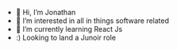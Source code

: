 - 👋 Hi, I’m Jonathan
- 👀 I’m interested in all in things software related
- 🌱 I’m currently learning React Js
- :) Looking to land a Junoir role 

<!---
Tnjonny/Tnjonny is a ✨ special ✨ repository because its `README.md` (this file) appears on your GitHub profile.
You can click the Preview link to take a look at your changes.
--->
